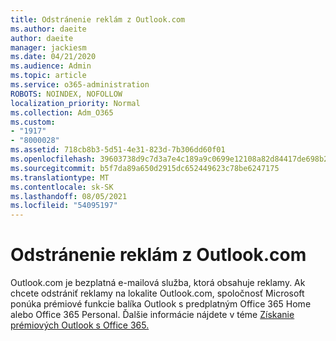 ```yaml
---
title: Odstránenie reklám z Outlook.com
ms.author: daeite
author: daeite
manager: jackiesm
ms.date: 04/21/2020
ms.audience: Admin
ms.topic: article
ms.service: o365-administration
ROBOTS: NOINDEX, NOFOLLOW
localization_priority: Normal
ms.collection: Adm_O365
ms.custom:
- "1917"
- "8000028"
ms.assetid: 718cb8b3-5d51-4e31-823d-7b306dd60f01
ms.openlocfilehash: 39603738d9c7d3a7e4c189a9c0699e12108a82d84417de698b22195aef2cd2bd
ms.sourcegitcommit: b5f7da89a650d2915dc652449623c78be6247175
ms.translationtype: MT
ms.contentlocale: sk-SK
ms.lasthandoff: 08/05/2021
ms.locfileid: "54095197"
---
```

# <a name="remove-ads-in-outlookcom"></a>Odstránenie reklám z Outlook.com

Outlook.com je bezplatná e-mailová služba, ktorá obsahuje reklamy. Ak chcete odstrániť reklamy na lokalite Outlook.com, spoločnosť Microsoft ponúka prémiové funkcie balíka Outlook s predplatným Office 365 Home alebo Office 365 Personal. Ďalšie informácie nájdete v téme [Získanie prémiových Outlook s Office 365.](https://go.microsoft.com/fwlink/?linkid=872181)